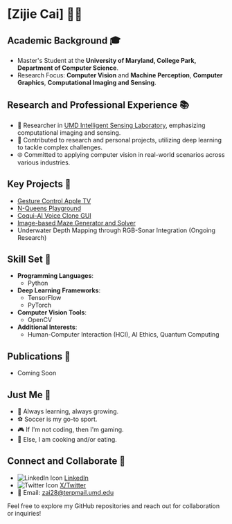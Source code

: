 # [Zijie Cai] 👨‍💻

## Academic Background 🎓
- Master's Student at the **University of Maryland, College Park, Department of Computer Science**.
- Research Focus: **Computer Vision** and **Machine Perception**, **Computer Graphics**, **Computational Imaging and Sensing**.

## Research and Professional Experience 📚
- 🧪 Researcher in [UMD Intelligent Sensing Laboratory](https://intelligent-sensing.github.io/), emphasizing computational imaging and sensing.
- 📝 Contributed to research and personal projects, utilizing deep learning to tackle complex challenges.
- 🌐 Committed to applying computer vision in real-world scenarios across various industries.

## Key Projects 🌟
- [Gesture Control Apple TV](https://github.com/zijie-cai/Gesture-Control-Apple-TV)
- [N-Queens Playground](https://github.com/zijie-cai/N-Queens-Playground)
- [Coqui-AI Voice Clone GUI](https://github.com/zijie-cai/coqui-ai-voice-clone-gui)
- [Image-based Maze Generator and Solver](https://github.com/zijie-cai/Image-based-Maze-Generator-and-Solver)
- Underwater Depth Mapping through RGB-Sonar Integration (Ongoing Research)

## Skill Set 🎯
- **Programming Languages**: 
  - Python
- **Deep Learning Frameworks**: 
  - TensorFlow
  - PyTorch 
- **Computer Vision Tools**:
  - OpenCV
- **Additional Interests**:
  - Human-Computer Interaction (HCI), AI Ethics, Quantum Computing
  
## Publications 📝
- Coming Soon

## Just Me 🕺
- 🌱 Always learning, always growing.
- ⚽ Soccer is my go-to sport.
- 🎮 If I'm not coding, then I'm gaming.
- 🍳 Else, I am cooking and/or eating.

## Connect and Collaborate 🤝
- ![LinkedIn Icon](https://img.icons8.com/color/20/000000/linkedin.png) [LinkedIn](https://www.linkedin.com/in/zai28/)
- ![Twitter Icon](https://img.icons8.com/color/20/000000/twitter.png) [X/Twitter](https://twitter.com/zcai28)
- 📧 Email: zai28@terpmail.umd.edu

Feel free to explore my GitHub repositories and reach out for collaboration or inquiries!
